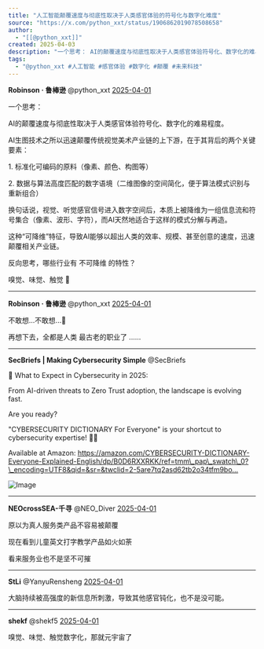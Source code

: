 ```yaml
---
title: "人工智能颠覆速度与彻底性取决于人类感官体验的符号化与数字化难度"
source: "https://x.com/python_xxt/status/1906862019078508658"
author:
  - "[[@python_xxt]]"
created: 2025-04-03
description: "一个思考： AI的颠覆速度与彻底性取决于人类感官体验符号化、数字化的难易程度。 AI生图技术之所以迅速颠覆传统视觉美术产业链的上下游，在于其背后的两个关键要素： 1. 标准化可编码的原料（像素、颜色、构图等） 2. 数据与算法高度匹配的数字语境（二维图像的空间简化，便于算法"
tags:
  - "@python_xxt #人工智能 #感官体验 #数字化 #颠覆 #未来科技"
---
```

**Robinson · 鲁棒逊** @python\_xxt [2025-04-01](https://x.com/python_xxt/status/1906862019078508658)

一个思考：

AI的颠覆速度与彻底性取决于人类感官体验符号化、数字化的难易程度。

AI生图技术之所以迅速颠覆传统视觉美术产业链的上下游，在于其背后的两个关键要素：

1\. 标准化可编码的原料（像素、颜色、构图等）

2\. 数据与算法高度匹配的数字语境（二维图像的空间简化，便于算法模式识别与重新组合）

换句话说，视觉、听觉感官信号进入数字空间后，本质上被降维为一组信息流和符号集合（像素、波形、字符），而AI天然地适合于这样的模式分解与再造。

这种“可降维”特征，导致AI能够以超出人类的效率、规模、甚至创意的速度，迅速颠覆相关产业链。

反向思考，哪些行业有 不可降维 的特性？

嗅觉、味觉、触觉 🤔

---

**Robinson · 鲁棒逊** @python\_xxt [2025-04-01](https://x.com/python_xxt/status/1906883032625406031)

不敢想...不敢想...🤣

再想下去，全都是人类 最古老的职业了 ......

---

**SecBriefs | Making Cybersecurity Simple** @SecBriefs

🤖 What to Expect in Cybersecurity in 2025:

From AI-driven threats to Zero Trust adoption, the landscape is evolving fast.

Are you ready?

"CYBERSECURITY DICTIONARY For Everyone" is your shortcut to cybersecurity expertise! 🚀💪

Available at Amazon: https://amazon.com/CYBERSECURITY-DICTIONARY-Everyone-Explained-English/dp/B0D6RXXRKK/ref=tmm\_pap\_swatch\_0?\_encoding=UTF8&qid=&sr=&twclid=2-5are7tq2asd62tb2o34tfm9bo…

![Image](https://pbs.twimg.com/media/Gf9gc8cXsAAUBe5?format=jpg&name=large)

---

**NEOcrossSEA-千寻** @NEO\_Diver [2025-04-01](https://x.com/NEO_Diver/status/1906900825907368319)

原以为真人服务类产品不容易被颠覆

现在看到儿童英文打字教学产品如火如荼

看来服务业也不是坚不可摧

---

**StLi** @YanyuRensheng [2025-04-01](https://x.com/YanyuRensheng/status/1906891218770071934)

大脑持续被高强度的新信息所刺激，导致其他感官钝化，也不是没可能。

---

**shekf** @shekf5 [2025-04-01](https://x.com/shekf5/status/1906910564036538609)

嗅觉、味觉、触觉数字化，那就元宇宙了
